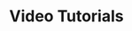 ---
layout: video_overview
title: Video Tutorials
menu_title: Video Tutorials
description: Video Tutorials
lang: en
weight: 300
ref: start-300
redirect_from:
  - /video_tutorials/09-en-bridge.html
  - /video_tutorials/01-en-first-steps.html
  - /tutorials/en-video-overview.html
---